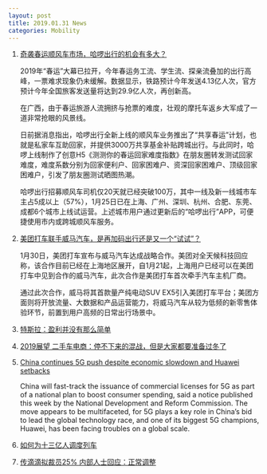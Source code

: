 ```yaml
---
layout: post
title: 2019.01.31 News
categories: Mobility
---
```


1. [奇袭春运顺风车市场，哈啰出行的机会有多大？](https://36kr.com/p/5175103.html)

    2019年“春运”大幕已拉开，今年春运务工流、学生流、探亲流叠加的出行高峰，一票难求现象仍未缓解。数据显示，铁路预计今年发送4.13亿人次，官方预计今年全国旅客发送量将达到29.9亿人次，再创新高。

    在广西，由于春运旅游人流拥挤与抢票的难度，壮观的摩托车返乡大军成了一道非常抢眼的风景线。

    日前据消息指出，哈啰出行全新上线的顺风车业务推出了“共享春运”计划，也就是私家车互助回家，并提供3000万共享基金补贴跨城出行。与此同时，哈啰上线制作了创意H5《测测你的春运回家难度指数》在朋友圈转发测试回家难度，难度系数分别为回家便利户、回家困难户、资深回家困难户、顶级回家困难户，引发了朋友圈测试晒图热潮。

    哈啰出行招募顺风车司机仅20天就已经突破100万，其中一线及新一线城市车主占5成以上（57%），1月25日已在上海、广州、深圳、杭州、合肥、东莞、成都6个城市上线试运营。上述城市用户通过更新后的“哈啰出行”APP，可便捷使用市内或跨城顺风车服务。

2. [美团打车联手威马汽车，是再加码出行还是又一个“试试”？](https://36kr.com/p/5175141.html)

    1月30日，美团打车宣布与威马汽车达成战略合作。美团对全天候科技回应称，该合作目前已经在上海地区展开，自1月21起，上海用户已经可以在美团打车中见到合作的威马汽车，此次合作是美团打车首次牵手汽车主机厂商。

    通过此次合作，威马将其首款量产纯电动SUV EX5引入美团打车平台；美团方面则将开放流量、大数据和产品运营能力，将威马汽车从较为低频的新零售体验环节，前置到用户高频的日常出行场景中。

3. [特斯拉：盈利并没有那么简单](https://36kr.com/p/5175181.html)

4. [2019展望 二手车电商：停不下来的混战，但是大家都要准备过冬了](https://36kr.com/p/5175185.html)

5. [China continues 5G push despite economic slowdown and Huawei setbacks](https://techcrunch.com/2019/01/30/china-continues-5g-push/)

    China will fast-track the issuance of commercial licenses for 5G as part of a national plan to boost consumer spending, said a notice published this week by the National Development and Reform Commission. The move appears to be multifaceted, for 5G plays a key role in China’s bid to lead the global technology race, and one of its biggest 5G champions, Huawei, has been facing troubles on a global scale.

6. [如何为十三亿人调度列车](https://www.weibo.com/1793995075/profile?rightmod=1&wvr=6&mod=personnumber&is_all=1)

7. [传滴滴拟裁员25% 内部人士回应：正常调整](https://share.iclient.ifeng.com/shareNews?aid=ucms_7jtLiKSBriS)


